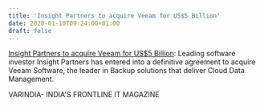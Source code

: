 ```yaml
---
title: 'Insight Partners to acquire Veeam for US$5 Billion'
date: 2020-01-10T09:24:00+01:00
draft: false
---
```


[Insight Partners to acquire Veeam for US$5 Billion](https://varindia.com/news/insight-partners-to-acquire-veeam-for-us5-billion#.Xhg0oAwdZ4Y.blogger): Leading software investor Insight Partners has entered into a definitive agreement to acquire Veeam Software, the leader in Backup solutions that deliver Cloud Data Management.  
  
VARINDIA- INDIA'S FRONTLINE IT MAGAZINE